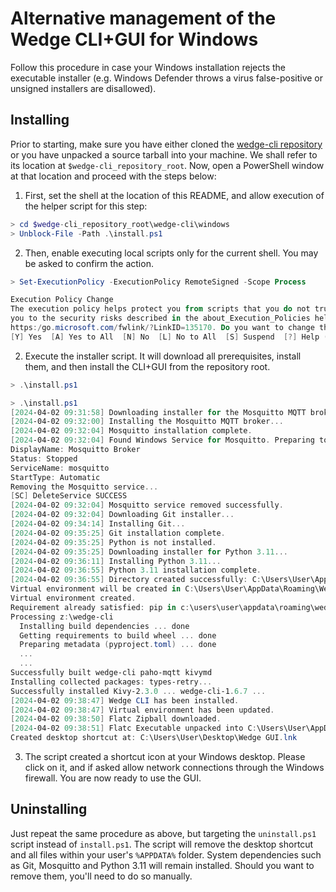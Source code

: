 # Alternative management of the Wedge CLI+GUI for Windows

Follow this procedure in case your Windows installation rejects the executable installer (e.g. Windows Defender throws a virus false-positive or unsigned installers are disallowed).

## Installing

Prior to starting, make sure you have either cloned the [wedge-cli repository](https://github.com/midokura/wedge-cli) or you have unpacked a source tarball into your machine. We shall refer to its location at `$wedge-cli_repository_root`. Now, open a PowerShell window at that location and proceed with the steps below:

1. First, set the shell at the location of this README, and allow execution of the helper script for this step:
```powershell
> cd $wedge-cli_repository_root\wedge-cli\windows
> Unblock-File -Path .\install.ps1
```

2. Then, enable executing local scripts only for the current shell. You may be asked to confirm the action.
```powershell
> Set-ExecutionPolicy -ExecutionPolicy RemoteSigned -Scope Process

Execution Policy Change
The execution policy helps protect you from scripts that you do not trust. Changing the execution policy might expose
you to the security risks described in the about_Execution_Policies help topic at
https:/go.microsoft.com/fwlink/?LinkID=135170. Do you want to change the execution policy?
[Y] Yes  [A] Yes to All  [N] No  [L] No to All  [S] Suspend  [?] Help (default is "N"): Y
```

2. Execute the installer script. It will download all prerequisites, install them, and then install the CLI+GUI from the repository root.
```powershell
> .\install.ps1

> .\install.ps1
[2024-04-02 09:31:58] Downloading installer for the Mosquitto MQTT broker...
[2024-04-02 09:32:00] Installing the Mosquitto MQTT broker...
[2024-04-02 09:32:04] Mosquitto installation complete.
[2024-04-02 09:32:04] Found Windows Service for Mosquitto. Preparing to remove...
DisplayName: Mosquitto Broker
Status: Stopped
ServiceName: mosquitto
StartType: Automatic
Removing the Mosquitto service...
[SC] DeleteService SUCCESS
[2024-04-02 09:32:04] Mosquitto service removed successfully.
[2024-04-02 09:32:04] Downloading Git installer...
[2024-04-02 09:34:14] Installing Git...
[2024-04-02 09:35:25] Git installation complete.
[2024-04-02 09:35:25] Python is not installed.
[2024-04-02 09:35:25] Downloading installer for Python 3.11...
[2024-04-02 09:36:11] Installing Python 3.11...
[2024-04-02 09:36:55] Python 3.11 installation complete.
[2024-04-02 09:36:55] Directory created successfully: C:\Users\User\AppData\Roaming\WedgeCLI
Virtual environment will be created in C:\Users\User\AppData\Roaming\WedgeCLI\virtualenv
Virtual environment created.
Requirement already satisfied: pip in c:\users\user\appdata\roaming\wedgecli\virtualenv\lib\site-packages (24.0)
Processing z:\wedge-cli
  Installing build dependencies ... done
  Getting requirements to build wheel ... done
  Preparing metadata (pyproject.toml) ... done
  ...
  ...
Successfully built wedge-cli paho-mqtt kivymd
Installing collected packages: types-retry...
Successfully installed Kivy-2.3.0 ... wedge-cli-1.6.7 ...
[2024-04-02 09:38:47] Wedge CLI has been installed.
[2024-04-02 09:38:47] Virtual environment has been updated.
[2024-04-02 09:38:50] Flatc Zipball downloaded.
[2024-04-02 09:38:51] Flatc Executable unpacked into C:\Users\User\AppData\Roaming\WedgeCLI\virtualenv\Scripts
Created desktop shortcut at: C:\Users\User\Desktop\Wedge GUI.lnk
```

3. The script created a shortcut icon at your Windows desktop. Please click on it, and if asked allow network connections through the Windows firewall. You are now ready to use the GUI.

## Uninstalling

Just repeat the same procedure as above, but targeting the `uninstall.ps1` script instead of `install.ps1`. The script will remove the desktop shortcut and all files within your user's `%APPDATA%` folder. System dependencies such as Git, Mosquitto and Python 3.11 will remain installed. Should you want to remove them, you'll need to do so manually.
